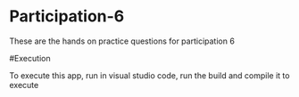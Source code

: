 # Participation-6

These are the hands on practice questions for participation 6

#Execution

To execute this app, run in visual studio code, run the build and compile it to execute
